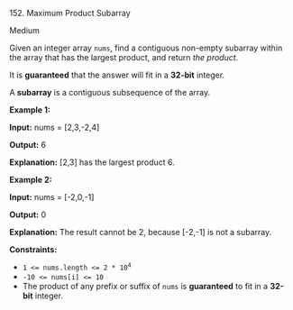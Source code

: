 ﻿152\. Maximum Product Subarray

Medium

Given an integer array `nums`, find a contiguous non-empty subarray within the array that has the largest product, and return _the product_.

It is **guaranteed** that the answer will fit in a **32-bit** integer.

A **subarray** is a contiguous subsequence of the array.

**Example 1:**

**Input:** nums = \[2,3,-2,4\]

**Output:** 6

**Explanation:** \[2,3\] has the largest product 6. 

**Example 2:**

**Input:** nums = \[-2,0,-1\]

**Output:** 0

**Explanation:** The result cannot be 2, because \[-2,-1\] is not a subarray. 

**Constraints:**

*   <code>1 <= nums.length <= 2 * 10<sup>4</sup></code>
*   `-10 <= nums[i] <= 10`
*   The product of any prefix or suffix of `nums` is **guaranteed** to fit in a **32-bit** integer.